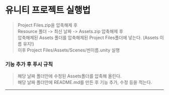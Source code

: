 ﻿# __유니티 프로젝트 실행법__
> Project Files.zip을 압축해제 후<br/>
> Resource 폴더 -> 최신 날짜 -> Assets.zip 압축해제 후<br/>
> 압축해제된 Assets 폴더를 압축해제된 Project Files폴더에 넣는다. (Assets 이름 유지!)<br/>
> 이후 Project Files/Assets/Scenes/씬이름.unity 실행

### __기능 추가 후 푸시 규칙__
> 해당 날짜 폴더안에 수정된 Assets폴더를 압축해 올린다.<br/>
> 해당 날짜 폴더안에 README.md를 만든 후 기능 추가, 수정 등을 적는다.

-----------------
